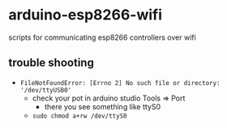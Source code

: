 # arduino-esp8266-wifi
scripts for communicating esp8266 controllers over wifi

## trouble shooting
- `FileNotFoundError: [Errno 2] No such file or directory: '/dev/ttyUSB0'`
  - check your pot in arduino studio Tools => Port
    - there you see something like ttyS0
  - `sudo chmod a+rw /dev/ttyS0`